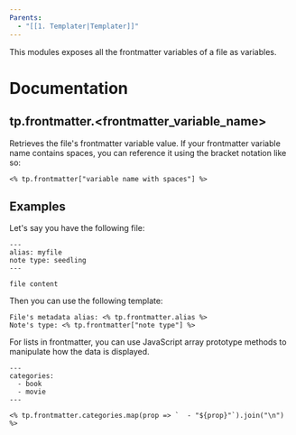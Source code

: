 ```yaml
---
Parents:
  - "[[1. Templater|Templater]]"
---
```


This modules exposes all the frontmatter variables of a file as variables.
# Documentation
## tp.frontmatter.<frontmatter_variable_name>

Retrieves the file's frontmatter variable value.
If your frontmatter variable name contains spaces, you can reference it using the bracket notation like so:
```
<% tp.frontmatter["variable name with spaces"] %>
```
## Examples
Let's say you have the following file:
```
---
alias: myfile
note type: seedling
---

file content
```
Then you can use the following template:
```
File's metadata alias: <% tp.frontmatter.alias %>
Note's type: <% tp.frontmatter["note type"] %>
```
For lists in frontmatter, you can use JavaScript array prototype methods to manipulate how the data is displayed.
```
---
categories:
  - book
  - movie
---
```

```
<% tp.frontmatter.categories.map(prop => `  - "${prop}"`).join("\n") %>
```
